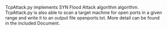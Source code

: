 TcpAttack.py implements SYN Flood Attack algorithm algorithm. TcpAttack.py is also able to scan a target machine for open ports in a given range and write it to an output file openports.txt. More detail can be found in the included Document.
